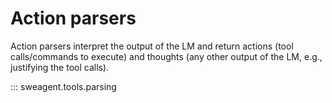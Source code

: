 # Action parsers

Action parsers interpret the output of the LM and return actions (tool calls/commands to execute) and thoughts (any other output of the LM, e.g., justifying the tool calls).

::: sweagent.tools.parsing